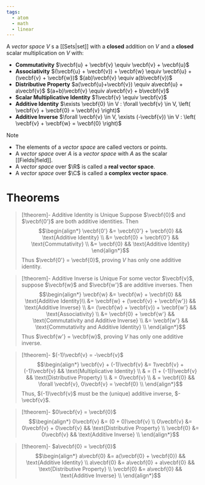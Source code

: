 ```yaml
---
tags:
  - atom
  - math
  - linear
---
```

A *vector space* $V$ s a [[Sets|set]] with a **closed** addition on $V$ and a **closed** scalar multiplication on $V$ with:
- **Commutativity**
  $\vecbf{u} + \vecbf{v} \equiv \vecbf{v} + \vecbf{u}$
- **Associativity**
  $(\vecbf{u} + \vecbf{v}) + \vecbf{w} \equiv \vecbf{u} + (\vecbf{v} + \vecbf{w})$
  $(ab)\vecbf{v} \equiv a(b\vecbf{v})$
- **Distributive Property**
  $a(\vecbf{u}+\vecbf{v}) \equiv a\vecbf{u} + a\vecbf{v}$
  $(a+b)\vecbf{v} \equiv a\vecbf{v} + b\vecbf{v}$
- **Scalar Multiplicative Identity**
  $1\vecbf{v} \equiv \vecbf{v}$
- **Additive Identity**
  $\exists \vecbf{0} \in V : \forall \vecbf{v} \in V, \left( \vecbf{v} + \vecbf{0} = \vecbf{v} \right)$
- **Additive Inverse**
  $\forall \vecbf{v} \in V, \exists (-\vecbf{v}) \in V : \left( \vecbf{v} + \vecbf{w} = \vecbf{0} \right)$


> [!note]
> - The elements of a *vector space* are called vectors or points.
> - A *vector space* over $A$ is a *vector space* with $A$ as the scalar [[Fields|field]].
> - A *vector space* over $\R$ is called a **real vector space**.
> - A *vector space* over $\C$ is called a **complex vector space**.

# Theorems
> [!theorem]- Additive Identity is Unique
> Suppose $\vecbf{0}$ and $\vecbf{0'}$ are both additive identities. Then
> $$\begin{align*}
>	\vecbf{0'} &= \vecbf{0'} + \vecbf{0} && \text{Additive Identity} \\
>	&= \vecbf{0} + \vecbf{0'} && \text{Commutativity} \\
>	&= \vecbf{0} && \text{Additive Identity}
> \end{align*}$$
> Thus $\vecbf{0'} = \vecbf{0}$, proving $V$ has only one additive identity.

> [!theorem]- Additive Inverse is Unique
> For some vector $\vecbf{v}$, suppose $\vecbf{w}$ and $\vecbf{w'}$ are additive inverses. Then
> $$\begin{align*}
> \vecbf{w} &= \vecbf{w} + \vecbf{0} && \text{Additive Identity}\\
> &= \vecbf{w} + (\vecbf{v} + \vecbf{w'}) && \text{Additive Inverse} \\
> &= (\vecbf{w} + \vecbf{v}) + \vecbf{w'} && \text{Associativity} \\
> &= \vecbf{0} + \vecbf{w'} && \text{Commutativity and Additive Inverse} \\
> &= \vecbf{w'} && \text{Commutativity and Additive Identity} \\
> \end{align*}$$
> Thus $\vecbf{w'} = \vecbf{w}$, proving $V$ has only one additive inverse.

> [!theorem]- $(-1)\vecbf{v} = -\vecbf{v}$
> $$\begin{align*}
> 	\vecbf{v} + (-1)\vecbf{v} &= 1\vecbf{v} + (-1)\vecbf{v} && \text{Multiplicative Identity} \\
> 	& = (1 + (-1))\vecbf{v} && \text{Distributive Property} \\
> 	& = 0\vecbf{v} \\
> 	& = \vecbf{0} && \forall \vecbf{v}, 0\vecbf{v} = \vecbf{0} \\
> \end{align*}$$
> Thus, $(-1)\vecbf{v}$ must be the (unique) additive inverse, $-\vecbf{v}$.

> [!theorem]- $0\vecbf{v} = \vecbf{0}$
> $$\begin{align*}
> 	0\vecbf{v} &= (0 + 0)\vecbf{v} \\
> 	0\vecbf{v} &= 0\vecbf{v} + 0\vecbf{v} && \text{Distributive Property} \\
> 	\vecbf{0} &= 0\vecbf{v} && \text{Additive Inverse} \\
> \end{align*}$$

> [!theorem]- $a\vecbf{0} = \vecbf{0}$
> $$\begin{align*}
> 	a\vecbf{0} &= a(\vecbf{0} + \vecbf{0}) && \text{Additive Identity} \\
> 	a\vecbf{0} &= a\vecbf{0} + a\vecbf{0} && \text{Distributive Property} \\
> 	\vecbf{0} &= a\vecbf{0} && \text{Additive Inverse} \\
> \end{align*}$$